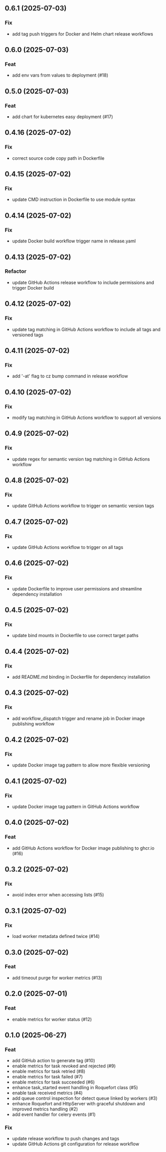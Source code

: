 ## 0.6.1 (2025-07-03)

### Fix

- add tag push triggers for Docker and Helm chart release workflows

## 0.6.0 (2025-07-03)

### Feat

- add env vars from values to deployment (#18)

## 0.5.0 (2025-07-03)

### Feat

- add chart for kubernetes easy deployment (#17)

## 0.4.16 (2025-07-02)

### Fix

- correct source code copy path in Dockerfile

## 0.4.15 (2025-07-02)

### Fix

- update CMD instruction in Dockerfile to use module syntax

## 0.4.14 (2025-07-02)

### Fix

- update Docker build workflow trigger name in release.yaml

## 0.4.13 (2025-07-02)

### Refactor

- update GitHub Actions release workflow to include permissions and trigger Docker build

## 0.4.12 (2025-07-02)

### Fix

- update tag matching in GitHub Actions workflow to include all tags and versioned tags

## 0.4.11 (2025-07-02)

### Fix

- add '-at' flag to cz bump command in release workflow

## 0.4.10 (2025-07-02)

### Fix

- modify tag matching in GitHub Actions workflow to support all versions

## 0.4.9 (2025-07-02)

### Fix

- update regex for semantic version tag matching in GitHub Actions workflow

## 0.4.8 (2025-07-02)

### Fix

- update GitHub Actions workflow to trigger on semantic version tags

## 0.4.7 (2025-07-02)

### Fix

- update GitHub Actions workflow to trigger on all tags

## 0.4.6 (2025-07-02)

### Fix

- update Dockerfile to improve user permissions and streamline dependency installation

## 0.4.5 (2025-07-02)

### Fix

- update bind mounts in Dockerfile to use correct target paths

## 0.4.4 (2025-07-02)

### Fix

- add README.md binding in Dockerfile for dependency installation

## 0.4.3 (2025-07-02)

### Fix

- add workflow_dispatch trigger and rename job in Docker image publishing workflow

## 0.4.2 (2025-07-02)

### Fix

- update Docker image tag pattern to allow more flexible versioning

## 0.4.1 (2025-07-02)

### Fix

- update Docker image tag pattern in GitHub Actions workflow

## 0.4.0 (2025-07-02)

### Feat

- add GitHub Actions workflow for Docker image publishing to ghcr.io (#16)

## 0.3.2 (2025-07-02)

### Fix

- avoid index error when accessing lists (#15)

## 0.3.1 (2025-07-02)

### Fix

- load worker metadata defined twice (#14)

## 0.3.0 (2025-07-02)

### Feat

- add timeout purge for worker metrics (#13)

## 0.2.0 (2025-07-01)

### Feat

- enable metrics for worker status (#12)

## 0.1.0 (2025-06-27)

### Feat

- add GitHub action to generate tag (#10)
- enable metrics for task revoked and rejected (#9)
- enable metrics for task retried (#8)
- enable metrics for task failed (#7)
- enable metrics for task succeeded (#6)
- enhance task_started event handling in Roquefort class (#5)
- enable task received metrics (#4)
- add queue control inspection for detect queue linked by workers (#3)
- enhance Roquefort and HttpServer with graceful shutdown and improved metrics handling (#2)
- add event handler for celery events (#1)

### Fix

- update release workflow to push changes and tags
- update GitHub Actions git configuration for release workflow
